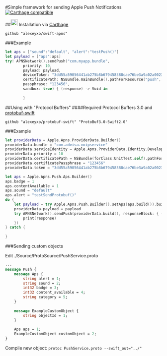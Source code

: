#Simple framework for sending Apple Push Notifications
[![Carthage compatible](https://img.shields.io/badge/Carthage-compatible-4BC51D.svg?style=flat)](https://github.com/Carthage/Carthage)

##<img src="https://cloud.githubusercontent.com/assets/432536/5252404/443d64f4-7952-11e4-9d26-fc5cc664cb61.png" width="22" height="22"> Installation via [Carthage](https://github.com/Carthage/Carthage)
```Cartfile
github "alexeyxo/swift-apns"
```

###Example
```swift
let aps = ["sound":"default", "alert":"testPush()"]
let payload = ["aps":aps]
try! APNSNetwork().sendPush("com.myapp.bundle",
        priority: 10,
        payload: payload,
        deviceToken: "3dd55a59056441ab275b8b679458388cae76be3a9a02a00234388e50fe91f2fe",
        certificatePath: NSBundle.mainBundle().pathForResource("push", ofType: "p12")!,
        passphrase: "123456",
        sandbox: true) { (response) -> Void in
 
        }
```

##Using with "Protocol Buffers"
####Required Protocol Buffers 3.0 and [protobuf-swift](https://github.com/alexeyxo/protobuf-swift)
```Cartfile
github "alexeyxo/protobuf-swift" "ProtoBuf3.0-Swift2.0"
```

###Example
```swift
let providerData = Apple.Apns.ProviderData.Builder()
providerData.bundle = "com.advisa.voipservice"
providerData.serviceIdentity = Apple.Apns.ProviderData.Identity.Development
providerData.priority = 10
providerData.certificatePath = NSBundle(forClass:UnitTest.self).pathForResource("push", ofType: "p12")!
providerData.certificatePassphrase = "123456"
providerData.token = "3dd55a59056441ab275b8b679458388cae76be3a9a02a00234388e50fe91f2fe"

let aps = Apple.Apns.Push.Aps.Builder()
aps.badge = 1
aps.contentAvailable = 1
aps.sound = "default"
aps.alert = "testSendProtobuf()"
do {
    let payload = try Apple.Apns.Push.Builder().setAps(aps.build()).build()
    providerData.payload = payload
    try APNSNetwork().sendPush(providerData.build(), responseBlock: { (response) -> () in
        print(response)
    })
} catch {
    
}

```

###Sending custom objects

Edit ./Source/ProtoSource/PushService.proto

```protobuf
...
message Push {
    message Aps {
        string alert = 1;
        string sound = 2;
        int32 badge = 3;
        int32 content_available = 4;
        string category = 5; 
    }
    
    message ExampleCustomObject {
        string objectId = 1;
    }
    
	Aps aps = 1;
    ExampleCustomObject customObject = 2;
}
```

Compile new object:
```protoc PushService.proto --swift_out="../"```